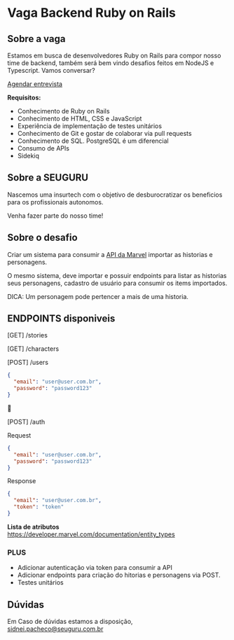 # Vaga Backend Ruby on Rails

## Sobre a vaga

Estamos em busca de desenvolvedores Ruby on Rails para compor nosso time de backend, também será bem vindo desafios feitos em NodeJS e Typescript. Vamos conversar?

[Agendar entrevista](https://meetings.hubspot.com/sidnei-pacheco)

**Requisitos:**

- Conhecimento de Ruby on Rails
- Conhecimento de HTML, CSS e JavaScript
- Experiência de implementação de testes unitários
- Conhecimento de Git e gostar de colaborar via pull requests
- Conhecimento de SQL. PostgreSQL é um diferencial
- Consumo de APIs
- Sidekiq

## Sobre a SEUGURU

Nascemos uma insurtech com o objetivo de desburocratizar os beneficios para os profissionais autonomos.

Venha fazer parte do nosso time!

## Sobre o desafio

Criar um sistema para consumir a [API da Marvel](https://developer.marvel.com/) importar as historias e personagens.

O mesmo sistema, deve importar e possuir endpoints para listar as historias seus personagens, cadastro de usuário para consumir os items importados.

DICA: Um personagem pode pertencer a mais de uma historia.

## ENDPOINTS disponiveis

[GET] /stories

[GET] /characters

[POST] /users
```json
{
  "email": "user@user.com.br",
  "password": "password123"
}
```


[POST] /auth
  
  Request
```json
{
  "email": "user@user.com.br",
  "password": "password123"
}
```
  Response
  ```json
  {
    "email": "user@user.com.br",
    "token": "token"
  }
  ```

**Lista de atributos**
https://developer.marvel.com/documentation/entity_types

### PLUS

 - Adicionar autenticação via token para consumir a API
 - Adicionar endpoints para criação do hitorias e personagens via POST.
 - Testes unitários


## Dúvidas 

Em Caso de dúvidas estamos a disposição,
sidnei.pacheco@seuguru.com.br



